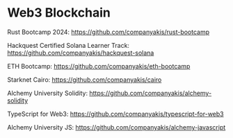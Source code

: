 # Web3 Blockchain

Rust Bootcamp 2024:
https://github.com/companyakis/rust-bootcamp

Hackquest Certified Solana Learner Track:
https://github.com/companyakis/hackquest-solana

ETH Bootcamp:
https://github.com/companyakis/eth-bootcamp

Starknet Cairo:
https://github.com/companyakis/cairo

Alchemy University Solidity:
https://github.com/companyakis/alchemy-solidity

TypeScript for Web3:
https://github.com/companyakis/typescript-for-web3

Alchemy University JS:
https://github.com/companyakis/alchemy-javascript
